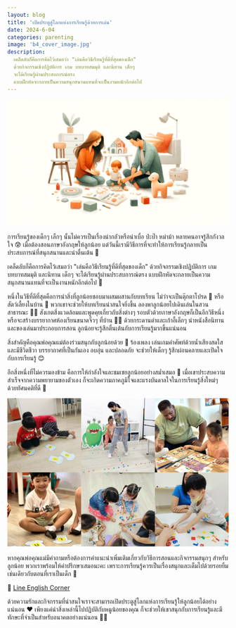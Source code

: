 ```yaml
---
layout: blog
title: 'เปิดประตูสู่โลกแห่งการเรียนรู้ด้วยการเล่น'
date: 2024-6-04
categories: parenting
image: 'b4_cover_image.jpg'
description:
  เคล็ดลับก็คือการคิดไว้เสมอว่า "เล่นคือวิธีเรียนรู้ที่ดีที่สุดของเด็ก"
  ด้วยกิจกรรมเชิงปฏิบัติการ เกม บทบาทสมมุติ และนิทาน เด็กๆ
  จะได้เรียนรู้ผ่านประสบการณ์ตรง
  แบบฝึกหัดจะกลายเป็นความสนุกสนานแทนที่จะเป็นงานหนักอีกต่อไป
---
```


![น้องทำกิจกรรมกับผู้ปกครอง](/assets/image/blog/b4_content.jpg)

การเรียนรู้ของเด็กๆ เล็กๆ นั้นไม่ควรเป็นเรื่องน่ากลัวหรือน่าเบื่อ ป่ะป๊า หม่าม้า
หลายคนอาจรู้สึกกังวลใจ 😰 เมื่อต้องสอนภาษาอังกฤษให้ลูกน้อย
แต่วันนี้เรามีวิธีการที่จะทำให้การเรียนรู้กลายเป็นประสบการณ์ที่สนุกสนานและน่าตื่นเต้น
🤩

เคล็ดลับก็คือการคิดไว้เสมอว่า "เล่นคือวิธีเรียนรู้ที่ดีที่สุดของเด็ก"
ด้วยกิจกรรมเชิงปฏิบัติการ เกม บทบาทสมมุติ และนิทาน เด็กๆ
จะได้เรียนรู้ผ่านประสบการณ์ตรง
แบบฝึกหัดจะกลายเป็นความสนุกสนานแทนที่จะเป็นงานหนักอีกต่อไป 🥳

หนึ่งในวิธีที่ดีที่สุดคือการนำสิ่งที่ลูกน้อยชอบมาผสมผสานกับบทเรียน
ไม่ว่าจะเป็นตุ๊กตาโปรด 🐻 หรือสัตว์เลี้ยงในบ้าน 🐶
พวกเขาจะช่วยให้บทเรียนน่าสนใจยิ่งขึ้น ลองพาลูกน้อยไปเดินเล่นในสวนสาธารณะ 🌳🌸
สังเกตสิ่งแวดล้อมและพูดคุยเกี่ยวกับสิ่งต่างๆ
รอบตัวด้วยภาษาอังกฤษก็เป็นอีกวิธีหนึ่ง หรือจะสร้างบรรยากาศห้องเรียนขนาดจิ๋วๆ
ที่บ้าน 👩‍🏫 ด้วยกระดานดำและเก้าอี้เล็กๆ นำหนังสือนิทานและของเล่นมาประกอบการสอน
ลูกน้อยจะรู้สึกตื่นเต้นกับการเรียนรู้มากขึ้นแน่นอน

สิ่งสำคัญคือคุณพ่อคุณแม่ต้องร่วมสนุกกับลูกน้อยด้วย 👫 ร้องเพลง
เล่นเกมคำศัพท์ด้วยน้ำเสียงสดใสและมีชีวิตชีวา บรรยากาศที่เป็นกันเอง อบอุ่น
และปลอดภัย จะช่วยให้เด็กๆ รู้สึกผ่อนคลายและเปิดใจกับการเรียนรู้ 😊

อีกสิ่งหนึ่งที่ไม่ควรมองข้าม คือการให้กำลังใจและชมเชยลูกน้อยอย่างสม่ำเสมอ 👏
เมื่อเขาประสบความสำเร็จจากความพยายามของตัวเอง
ก็จะเกิดความภาคภูมิใจและแรงบันดาลใจในการเรียนรู้สิ่งใหม่ๆ ด้วยทัศนคติที่ดี 🥰

![น้องทำกิจกรรมในห้องเรียน](/assets/image/blog/b6_content_2.jpg)

หากคุณพ่อคุณแม่มีคำถามหรือต้องการคำแนะนำเพิ่มเติมเกี่ยวกับวิธีการสอนและกิจกรรมสนุกๆ
สำหรับลูกน้อย พวกเราพร้อมให้คำปรึกษาเสมอนะคะ
เพราะการเรียนรู้ควรเป็นเรื่องสนุกและเต็มไปด้วยรอยยิ้ม
เช่นเดียวกับตอนที่เราเป็นเด็ก 🤗

💬 [Line English Corner](https://lin.ee/A0eizei)

ด้วยความรักและกิจกรรมที่น่าสนใจเราจะสามารถเปิดประตูสู่โลกแห่งการเรียนรู้ให้ลูกน้อยได้อย่างแน่นอน
❤️ เพียงแค่นำสิ่งเหล่านี้ไปปฏิบัติกับหนูน้อยของคุณ
ก็จะช่วยให้เขาสนุกกับการเรียนรู้และมีทักษะที่จำเป็นสำหรับอนาคตอย่างแน่นอน 💪🌈
